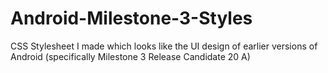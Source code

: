 # Android-Milestone-3-Styles
CSS Stylesheet I made which looks like the UI design of earlier versions of Android (specifically Milestone 3 Release Candidate 20 A)

